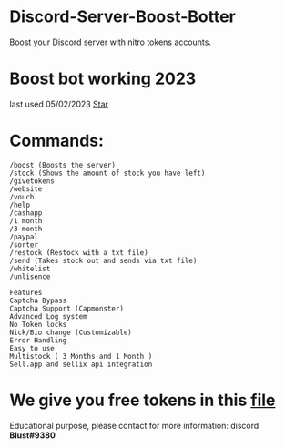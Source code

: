 # Discord-Server-Boost-Botter
Boost your Discord server with nitro tokens accounts. 

# Boost bot working 2023
last used 05/02/2023 <!-- Place this tag where you want the button to render. -->
<a class="github-button" href="https://github.com/BoostW0rld/Discord-Server-Boost-Botter" data-icon="octicon-star" data-size="large" aria-label="Star BoostW0rld/Discord-Server-Boost-Botter on GitHub">Star</a>
<!-- Place this tag in your head or just before your close body tag. -->
<script async defer src="https://buttons.github.io/buttons.js"></script>
# Commands:
```
/boost (Boosts the server)
/stock (Shows the amount of stock you have left)
/givetokens
/website
/vouch
/help
/cashapp
/1 month
/3 month
/paypal
/sorter
/restock (Restock with a txt file)
/send (Takes stock out and sends via txt file)
/whitelist
/unlisence

Features
Captcha Bypass
Captcha Support (Capmonster)
Advanced Log system
No Token locks
Nick/Bio change (Customizable)
Error Handling
Easy to use
Multistock ( 3 Months and 1 Month )
Sell.app and sellix api integration 
```

# We give you free tokens in this [file](blob/main/tokens.txt)

Educational purpose, please contact for more information: discord **Blust#9380**
